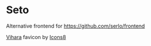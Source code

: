 # Seto

Alternative frontend for https://github.com/serlo/frontend

[Vihara](https://icons8.com/icon/1Wg2zxJTWAv5/vihara) favicon by [Icons8](https://icons8.com)
